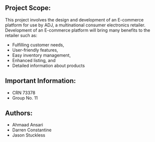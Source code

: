 ## Project Scope: 
This project involves the design and development of an E-commerce platform for use by ADJ, a multinational consumer electronics retailer. Development of an E-commerce platform will bring many benefits to the retailer such as:
- Fulfilling customer needs,
- User-friendly features,
- Easy inventory management,
- Enhanced listing, and 
- Detailed information about products

## Important Information:
- CRN 73378
- Group No. 11
    
## Authors: 
- Ahmaad Ansari
- Darren Constantine
- Jason Stuckless
